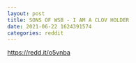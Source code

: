 ```yaml
--- 
layout: post 
title: SONS OF WSB - I AM A CLOV HOLDER 
date: 2021-06-22 1624391574 
categories: reddit 
--- 
```

https://redd.it/o5vnba